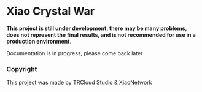 # Xiao Crystal War

**This project is still under development, there may be many problems, does not represent the final results, and is not recommended for use in a production environment**.

Documentation is in progress, please come back later

### Copyright

This project was made by TRCloud Studio & XiaoNetwork
